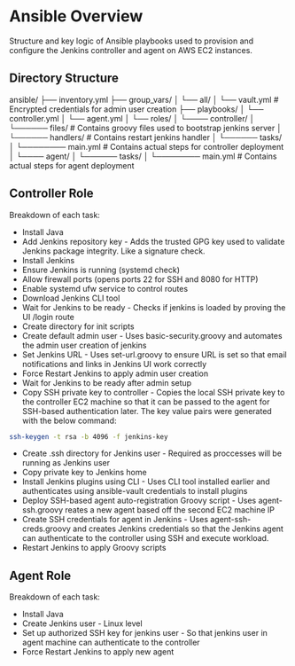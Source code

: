 # Ansible Overview

Structure and key logic of Ansible playbooks used to provision and configure the Jenkins controller and agent on AWS EC2 instances.

## Directory Structure

ansible/
├── inventory.yml
├── group_vars/
│ └── all/
│ └── vault.yml # Encrypted credentials for admin user creation
├── playbooks/
│ └── controller.yml
│ └── agent.yml
│ └── roles/
│ └──── controller/
│ └────── files/ # Contains groovy files used to bootstrap jenkins server
│ └────── handlers/ # Contains restart jenkins handler
│ └────── tasks/
│ └──────── main.yml # Contains actual steps for controller deployment
│ └──── agent/
│ └────── tasks/
│ └──────── main.yml # Contains actual steps for agent deployment

## Controller Role

Breakdown of each task:

- Install Java
- Add Jenkins repository key - Adds the trusted GPG key used to validate Jenkins package integrity. Like a signature check.
- Install Jenkins
- Ensure Jenkins is running (systemd check)
- Allow firewall ports (opens ports 22 for SSH and 8080 for HTTP)
- Enable systemd ufw service to control routes
- Download Jenkins CLI tool
- Wait for Jenkins to be ready - Checks if jenkins is loaded by proving the UI /login route
- Create directory for init scripts
- Create default admin user - Uses basic-security.groovy and automates the admin user creation of jenkins
- Set Jenkins URL - Uses set-url.groovy to ensure URL is set so that email notifications and links in Jenkins UI work correctly
- Force Restart Jenkins to apply admin user creation
- Wait for Jenkins to be ready after admin setup
- Copy SSH private key to controller - Copies the local SSH private key to the controller EC2 machine so that it can be passed to the agent for SSH-based authentication later. The key value pairs were generated with the below command:

```bash
ssh-keygen -t rsa -b 4096 -f jenkins-key
```

- Create .ssh directory for Jenkins user - Required as proccesses will be running as Jenkins user
- Copy private key to Jenkins home
- Install Jenkins plugins using CLI - Uses CLI tool installed earlier and authenticates using ansible-vault credentials to install plugins
- Deploy SSH-based agent auto-registration Groovy script - Uses agent-ssh.groovy reates a new agent based off the second EC2 machine IP
- Create SSH credentials for agent in Jenkins - Uses agent-ssh-creds.groovy and creates Jenkins credentials so that the Jenkins agent can authenticate to the controller using SSH and execute workload.
- Restart Jenkins to apply Groovy scripts

## Agent Role

Breakdown of each task:

- Install Java
- Create Jenkins user - Linux level
- Set up authorized SSH key for jenkins user - So that jenkins user in agent machine can authenticate to the controller
- Force Restart Jenkins to apply new agent
